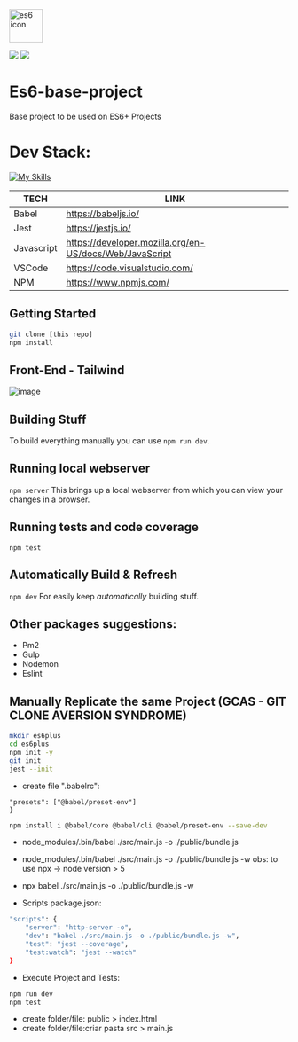 <img src="https://walde.co/wp-content/uploads/2016/05/es6-logo.png" alt="es6 icon" width="60" height="60" />

<img src="https://img.shields.io/github/v/release/rafaelrferreira/es6-base-project?label=es6-base-project&style=for-the-badge" /> <img src="https://img.shields.io/github/languages/code-size/rafaelrferreira/es6-base-project?style=for-the-badge" />

# Es6-base-project
Base project to be used on ES6+ Projects

# Dev Stack:
[![My Skills](https://skillicons.dev/icons?i=js,html,css,tailwind,vscode,npm)](https://skillicons.dev)

| TECH | LINK |
| ------ | ------ |
| Babel | https://babeljs.io/ |
| Jest | https://jestjs.io/ |
| Javascript | https://developer.mozilla.org/en-US/docs/Web/JavaScript |
| VSCode | https://code.visualstudio.com/ |
| NPM | https://www.npmjs.com/ |

## Getting Started
```sh
git clone [this repo]
npm install
```
## Front-End - Tailwind
![image](https://user-images.githubusercontent.com/3987102/166125089-056f69bc-48c2-4ba7-8ee3-3b1e9186ec94.png)

## Building Stuff
To build everything manually you can use 
`npm run dev`.

## Running local webserver
`npm server`
This brings up a local webserver from which you can view your changes in a browser.

## Running tests and code coverage
`npm test`

## Automatically Build & Refresh
`npm dev`
For easily keep *automatically* building stuff.

## Other packages suggestions:
- Pm2
- Gulp
- Nodemon
- Eslint

## Manually Replicate the same Project (GCAS - GIT CLONE AVERSION SYNDROME)
```sh
mkdir es6plus
cd es6plus
npm init -y
git init
jest --init
```

- create file ".babelrc":
```sh{
"presets": ["@babel/preset-env"]
}
```

```sh
npm install i @babel/core @babel/cli @babel/preset-env --save-dev
```

- node_modules/.bin/babel ./src/main.js -o ./public/bundle.js
- node_modules/.bin/babel ./src/main.js -o ./public/bundle.js -w
obs: to use npx -> node version > 5

- npx babel ./src/main.js -o ./public/bundle.js -w

- Scripts package.json:
```sh
"scripts": {
    "server": "http-server -o",
    "dev": "babel ./src/main.js -o ./public/bundle.js -w",
    "test": "jest --coverage",
    "test:watch": "jest --watch"
}
```

- Execute Project and Tests:
```sh
npm run dev
npm test
```

- create folder/file: public > index.html
- create folder/file:criar pasta src > main.js
